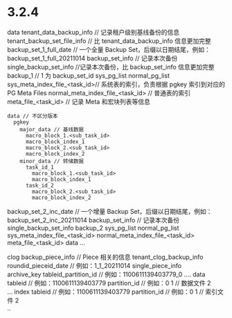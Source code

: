 # 3.2.4


data
  tenant_data_backup_info // 记录租户级别基线备份的信息
  tenant_backup_set_file_info // 比 tenant_data_backup_info 信息更加完整
  backup_set_1_full_date // 一个全量 Backup Set，后缀以日期结尾，例如：backup_set_1_full_20211014
    backup_set_info // 记录本次备份
    single_backup_set_info //记录本次备份，比 backup_set_info 信息更加完整
    backup_1 // 1 为 backup_set_id
      sys_pg_list
      normal_pg_list
      sys_meta_index_file_<task_id>// 系统表的索引，负责根据 pgkey 索引到对应的 PG Meta Files
      normal_meta_index_file_<task_id> // 普通表的索引
      meta_file_<task_id> // 记录 Meta 和宏块列表等信息
    
    data // 不区分版本
      pgkey
        major_data // 基线数据
          macro_block_1.<sub_task_id>   
          macro_block_index_1
          macro_block_2.<sub_task_id>
          macro_block_index_2
        minor_data // 转储数据
          task_id_1
            macro_block_1.<sub_task_id>
            macro_block_index_1
          task_id_2
            macro_block_2.<sub_task_id>
            macro_block_index_2
          
  backup_set_2_inc_date // 一个增量 Backup Set，后缀以日期结尾，例如：backup_set_2_inc_20211014
    backup_set_info // 记录本次备份
    single_backup_set_info 
    backup_2
      sys_pg_list
      normal_pg_list
      sys_meta_index_file_<task_id>
      normal_meta_index_file_<task_id>
      meta_file_<task_id>
    data
      ...
    
clog
  backup_piece_info        // Piece 相关的信息
  tenant_clog_backup_info 
  roundid_pieceid_date   // 例如：1_1_20211014 
    single_piece_info    
    archive_key
      tableid_partition_id  // 例如：1100611139403779_0
      ....
    data
      tableid               // 例如：1100611139403779
        partition_id        // 例如：0
          1                 // 数据文件
          2             
          ...
    index 
      tableid               // 例如：1100611139403779
        partition_id        // 例如：0
          1                 // 索引文件
          2          
          ..
